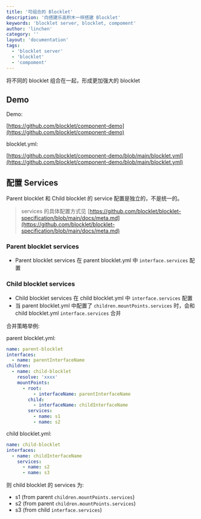 ```yaml
---
title: '可组合的 Blocklet'
description: '向搭建乐高积木一样搭建 Blocklet'
keywords: 'blocklet server, blocklet, compoment'
author: 'linchen'
category: ''
layout: 'documentation'
tags:
  - 'blocklet server'
  - 'blocklet'
  - 'compoment'
---
```


将不同的 blocklet 组合在一起，形成更加强大的 blocklet

## Demo

Demo:

[https://github.com/blocklet/component-demo](https://github.com/blocklet/component-demo)

blocklet.yml:

[https://github.com/blocklet/component-demo/blob/main/blocklet.yml](https://github.com/blocklet/component-demo/blob/main/blocklet.yml)


## 配置 Services

Parent blocklet 和 Child blocklet 的 service 配置是独立的，不是统一的。

> services 的具体配置方式见 [https://github.com/blocklet/blocklet-specification/blob/main/docs/meta.md](https://github.com/blocklet/blocklet-specification/blob/main/docs/meta.md)

### Parent blocklet services
- Parent blocklet services 在 parent blocklet.yml 中 `interface.services` 配置

### Child blocklet services
- Child blocklet services 在 child blocklet.yml 中 `interface.services` 配置
- 当 parent blocklet.yml 中配置了 `children.mountPoints.services` 时，会和 child blocklet.yml `interface.services` 合并

合并策略举例:

parent blocklet.yml:

```yml
name: parent-blocklet
interfaces:
  - name: parentInterfaceName
children:
  - name: child-blocklet
    resolve: 'xxxx'
    mountPoints:
      - root:
          - interfaceName: parentInterfaceName
        child:
          - interfaceName: childInterfaceName
        services:
          - name: s1
          - name: s2
```

child blocklet.yml:

```yml
name: child-blocklet
interfaces:
  - name: childInterfaceName
    services:
      - name: s2
      - name: s3
```

则 child blocklet 的 services 为:
- s1 (from parent `children.mountPoints.services`)
- s2 (from parent `children.mountPoints.services`)
- s3 (from child `interface.services`)